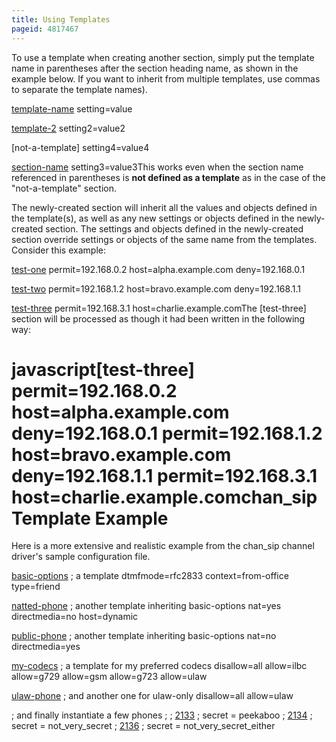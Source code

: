 ```yaml
---
title: Using Templates
pageid: 4817467
---
```


To use a template when creating another section, simply put the template name in parentheses after the section heading name, as shown in the example below. If you want to inherit from multiple templates, use commas to separate the template names).

[template-name](!)
setting=value

[template-2](!)
setting2=value2

[not-a-template]
setting4=value4

[section-name](template-name,template-2,not-a-template)
setting3=value3This works even when the section name referenced in parentheses is **not defined as a template** as in the case of the "not-a-template" section.

The newly-created section will inherit all the values and objects defined in the template(s), as well as any new settings or objects defined in the newly-created section. The settings and objects defined in the newly-created section override settings or objects of the same name from the templates. Consider this example:

[test-one](!)
permit=192.168.0.2
host=alpha.example.com
deny=192.168.0.1

[test-two](!)
permit=192.168.1.2
host=bravo.example.com
deny=192.168.1.1

[test-three](test-one,test-two)
permit=192.168.3.1
host=charlie.example.comThe [test-three] section will be processed as though it had been written in the following way:

javascript[test-three]
permit=192.168.0.2
host=alpha.example.com
deny=192.168.0.1
permit=192.168.1.2
host=bravo.example.com
deny=192.168.1.1
permit=192.168.3.1
host=charlie.example.comchan\_sip Template Example
==========================

Here is a more extensive and realistic example from the chan\_sip channel driver's sample configuration file.

[basic-options](!) ; a template
 dtmfmode=rfc2833
 context=from-office
 type=friend
 
[natted-phone](!,basic-options) ; another template inheriting basic-options
 nat=yes
 directmedia=no
 host=dynamic
 
[public-phone](!,basic-options) ; another template inheriting basic-options
 nat=no
 directmedia=yes
 
[my-codecs](!) ; a template for my preferred codecs
 disallow=all
 allow=ilbc
 allow=g729
 allow=gsm
 allow=g723
 allow=ulaw
 
[ulaw-phone](!) ; and another one for ulaw-only
 disallow=all
 allow=ulaw
 
; and finally instantiate a few phones
;
; [2133](natted-phone,my-codecs)
; secret = peekaboo
; [2134](natted-phone,ulaw-phone)
; secret = not\_very\_secret
; [2136](public-phone,ulaw-phone)
; secret = not\_very\_secret\_either